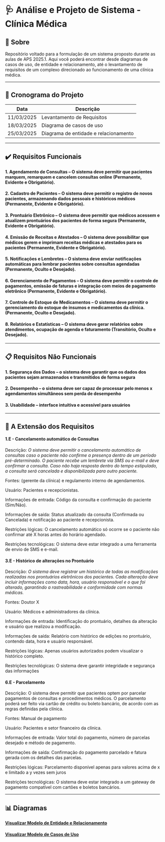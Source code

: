 
# 🩺 Análise e Projeto de Sistema - Clínica Médica

## 📌 Sobre

Repositório voltado para a formulação de um sistema proposto durante as aulas de APS 2025.1. Aqui você poderá encontrar desde diagramas de casos de uso, de entidade e relacionamento, até o levantamento de requisitos de um complexo direcionado ao funcionamento de uma clínica médica.

---
## 📅 Cronograma do Projeto

| Data        | Descrição                             |
|-------------|---------------------------------------|
| 11/03/2025  | Levantamento de Requisitos            |
| 18/03/2025  | Diagrama de casos de uso              |
| 25/03/2025  | Diagrama de entidade e relacionamento |

---

## ✔️ Requisitos Funcionais

#### 1. Agendamento de Consultas – O sistema deve permitir que pacientes marquem, remarquem e cancelem consultas online (Permanente, Evidente e Obrigatório). 
#### 2. Cadastro de Pacientes – O sistema deve permitir o registro de novos pacientes, armazenando dados pessoais e históricos médicos (Permanente, Evidente e Obrigatório).
#### 3. Prontuário Eletrônico – O sistema deve permitir que médicos acessem e atualizem prontuários dos pacientes de forma segura (Permanente, Evidente e Obrigatório).
#### 4. Emissão de Receitas e Atestados – O sistema deve possibilitar que médicos gerem e imprimam receitas médicas e atestados para os pacientes  (Permanente, Evidente e Obrigatório).
#### 5. Notificações e Lembretes – O sistema deve enviar notificações automáticas para lembrar pacientes sobre consultas agendadas (Permanente, Oculto e Desejado).
#### 6. Gerenciamento de Pagamentos – O sistema deve permitir o controle de pagamentos, emissão de faturas e integração com meios de pagamento eletrônico (Permanente, Evidente e Obrigatório).
#### 7. Controle de Estoque de Medicamentos – O sistema deve permitir o gerenciamento do estoque de insumos e medicamentos da clínica. (Permanente, Oculto e Desejado).
#### 8. Relatórios e Estatísticas – O sistema deve gerar relatórios sobre atendimentos, ocupação de agenda e faturamento (Transitório, Oculto e Desejado).

---

## 📋 Requisitos Não Funcionais

#### 1. Segurança dos Dados – o sistema deve garantir que os dados dos pacientes sejam armazenados e transmitidos de forma segura

#### 2. Desempenho – o sistema deve ser capaz de processar pelo menos x agendamentos simultâneos sem perda de desempenho

#### 3. Usabilidade – interface intuitiva e acessível para usuários

---

## 📜 A Extensão dos Requisitos

#### 1.E - Cancelamento automático de Consultas 

Descrição: *O sistema deve permitir o cancelamento automático de consultas caso o paciente não confirme a presença dentro de um período pré-determinado. O paciente recebe um lembrete via SMS ou e-mail e deve confirmar a consulta. Caso não haja resposta dentro do tempo estipulado, a consulta será cancelada e disponibilizada para outro paciente.*

Fontes: (gerente da clínica) e regulamento interno de agendamentos.

Usuário: Pacientes e recepcionistas.

Informações de entrada: Código da consulta e confirmação do paciente (Sim/Não).

Informações de saída: Status atualizado da consulta (Confirmada ou Cancelada) e notificação ao paciente e recepcionista.

Restrições lógicas: O cancelamento automático só ocorre se o paciente não confirmar até X horas antes do horário agendado.

Restrições tecnológicas: O sistema deve estar integrado a uma ferramenta de envio de SMS e e-mail.
                       
#### 3.E - Histórico de alterações no Prontuário

Descrição: *O sistema deve registrar um histórico de todas as modificações realizadas nos prontuários eletrônicos dos pacientes. 
Cada alteração deve incluir informações como data, hora, usuário responsável e o que foi alterado, garantindo a rastreabilidade e conformidade com normas médicas.*

Fontes: Doutor X

Usuário: Médicos e administradores da clínica.

Informações de entrada: Identificação do prontuário, detalhes da alteração e usuário que realizou a modificação.

Informações de saída: Relatório com histórico de edições no prontuário, contendo data, hora e usuário responsável.

Restrições lógicas: Apenas usuários autorizados podem visualizar o histórico completo.

Restrições tecnológicas: O sistema deve garantir integridade e segurança das 
informações 

#### 6.E - Parcelamento

Descrição: O sistema deve permitir que pacientes optem por parcelar pagamentos de consultas e procedimentos médicos. O parcelamento poderá ser feito via cartão de crédito ou boleto bancário, de acordo com as regras definidas pela clínica.

Fontes: Manual de pagamento

Usuário: Pacientes e setor financeiro da clínica.

Informações de entrada: Valor total do pagamento, número de parcelas desejado e método de pagamento.

Informações de saída: Confirmação do pagamento parcelado e fatura gerada com os detalhes das parcelas.

Restrições lógicas: Parcelamento disponível apenas para valores acima de x e limitado a y vezes sem juros

Restrições tecnológicas: O sistema deve estar integrado a um gateway de pagamento compatível com cartões e boletos bancários.

---

## 📊 Diagramas

#### [Visualizar Modelo de Entidade e Relacionamento](https://drive.google.com/file/d/1NL9wQa57z-mjw8-FbGLVFu5RVHRNajNO/view?usp=sharing)

#### [Visualizar Modelo de Casos de Uso](https://app.diagrams.net/#G1EMecurEyfIIFApPSgg9M3gbBeSM0Undc#%7B"pageId"%3A"f2BZB7L7TFBr1pBfXf6d"%7D)
